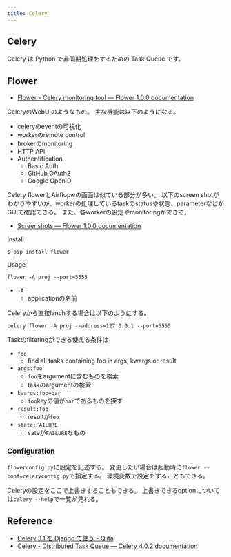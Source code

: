 ```yaml
---
title: Celery
---
```


## Celery
Celery は Python で非同期処理をするための Task Queue です。


## Flower
* [Flower - Celery monitoring tool — Flower 1.0.0 documentation](http://flower.readthedocs.io/en/latest/)

CeleryのWebUIのようなもの。
主な機能は以下のようになる。

* celeryのeventの可視化
* workerのremote control
* brokerのmonitoring
* HTTP API
* Authentification
    * Basic Auth
    * GitHub OAuth2
    * Google OpenID

Celery flowerとAirflopwの画面は似ている部分が多い。
以下のscreen shotがわかりやすいが、workerの処理しているtaskのstatusや状態、parameterなどがGUIで確認できる。
また、各workerの設定やmonitoringができる。

* [Screenshots — Flower 1.0.0 documentation](http://flower.readthedocs.io/en/latest/screenshots.html)

Install

```
$ pip install flower
```

Usage

```
flower -A proj --port=5555
```

* `-A`
    * applicationの名前

Celeryから直接lanchする場合は以下のようにする。

```
celery flower -A proj --address=127.0.0.1 --port=5555
```

Taskのfilteringができる使える条件は

* `foo`
    * find all tasks containing foo in args, kwargs or result
* `args:foo`
    * `foo`をargumentに含むものを検索
    * taskのargumentの検索
* `kwargs:foo=bar`
    * `foo`keyの値が`bar`であるものを探す
* `result:foo`
    * resultが`foo`
* `state:FAILURE`
    * sateが`FAILURE`なもの

### Configuration
`flowerconfig.py`に設定を記述する。
変更したい場合は起動時に`flower --conf=celeryconfig.py`で指定する。
環境変数で設定をすることもできる。

Celeryの設定をここで上書きすることもできる。
上書きできるoptionについては`celery --help`で一覧が見れる。


## Reference
* [Celery 3.1 を Django で使う - Qiita](http://qiita.com/seizans/items/a40952248ef2004f1d62)
* [Celery - Distributed Task Queue — Celery 4.0.2 documentation](http://celery.readthedocs.io/en/latest/index.html)



